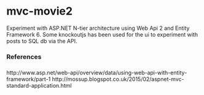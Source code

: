 # mvc-movie2
Experiment with ASP.NET N-tier architecture using Web Api 2 and Entity Framework 6.
Some knockoutjs has been used for the ui to experiment with posts to SQL db via the API. 

<h3>References<h3>
<h5></h5>
http://www.asp.net/web-api/overview/data/using-web-api-with-entity-framework/part-1
http://mossup.blogspot.co.uk/2015/02/aspnet-mvc-standard-application.html
